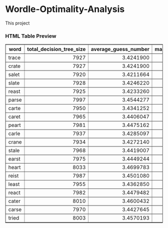 # Wordle-Optimality-Analysis

This project 

<div class="row"><div class="col-md-12"><div class="panel panel-success"><div class="panel-heading "><h3 class="panel-title">HTML Table Preview</h3></div>
<table border=1 class="table table-striped table-bordered table-hover table-condensed">
<thead><tr><th title="Field #1">word</th>
<th title="Field #2">total_decision_tree_size</th>
<th title="Field #3">average_guess_number</th>
<th title="Field #4">maximum_guesses</th>
</tr></thead>
<tbody><tr><td>trace</td>
<td align="right">7927</td>
<td align="right">3.4241900</td>
<td align="right">5</td>
</tr>
<tr><td>crate</td>
<td align="right">7927</td>
<td align="right">3.4241900</td>
<td align="right">5</td>
</tr>
<tr><td>salet</td>
<td align="right">7920</td>
<td align="right">3.4211664</td>
<td align="right">5</td>
</tr>
<tr><td>slate</td>
<td align="right">7928</td>
<td align="right">3.4246220</td>
<td align="right">6</td>
</tr>
<tr><td>reast</td>
<td align="right">7925</td>
<td align="right">3.4233260</td>
<td align="right">5</td>
</tr>
<tr><td>parse</td>
<td align="right">7997</td>
<td align="right">3.4544277</td>
<td align="right">6</td>
</tr>
<tr><td>carte</td>
<td align="right">7950</td>
<td align="right">3.4341252</td>
<td align="right">6</td>
</tr>
<tr><td>caret</td>
<td align="right">7965</td>
<td align="right">3.4406047</td>
<td align="right">5</td>
</tr>
<tr><td>peart</td>
<td align="right">7981</td>
<td align="right">3.4475162</td>
<td align="right">6</td>
</tr>
<tr><td>carle</td>
<td align="right">7937</td>
<td align="right">3.4285097</td>
<td align="right">6</td>
</tr>
<tr><td>crane</td>
<td align="right">7934</td>
<td align="right">3.4272140</td>
<td align="right">6</td>
</tr>
<tr><td>stale</td>
<td align="right">7968</td>
<td align="right">3.4419007</td>
<td align="right">6</td>
</tr>
<tr><td>earst</td>
<td align="right">7975</td>
<td align="right">3.4449244</td>
<td align="right">6</td>
</tr>
<tr><td>heart</td>
<td align="right">8033</td>
<td align="right">3.4699783</td>
<td align="right">6</td>
</tr>
<tr><td>reist</td>
<td align="right">7987</td>
<td align="right">3.4501080</td>
<td align="right">6</td>
</tr>
<tr><td>least</td>
<td align="right">7955</td>
<td align="right">3.4362850</td>
<td align="right">6</td>
</tr>
<tr><td>react</td>
<td align="right">7982</td>
<td align="right">3.4479482</td>
<td align="right">5</td>
</tr>
<tr><td>cater</td>
<td align="right">8010</td>
<td align="right">3.4600432</td>
<td align="right">5</td>
</tr>
<tr><td>carse</td>
<td align="right">7970</td>
<td align="right">3.4427645</td>
<td align="right">6</td>
</tr>
<tr><td>tried</td>
<td align="right">8003</td>
<td align="right">3.4570193</td>
<td align="right">5</td>
</tr>
</tbody></table>
</div></div></div>
